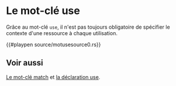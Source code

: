 # Le mot-clé use

Grâce au mot-clé `use`, il n'est pas toujours obligatoire de spécifier le contexte d'une ressource à chaque utilisation.

{{#playpen source/motusesource0.rs}}

## Voir aussi

[Le mot-clé match][match] et [la déclaration use][use].

[match]: ../chapitre7/match.html
[use]: ../chapitre9/usedeclaration.html
